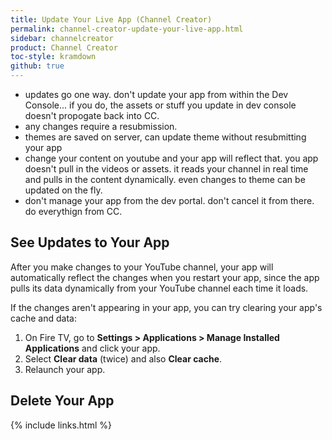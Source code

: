 ```yaml
---
title: Update Your Live App (Channel Creator)
permalink: channel-creator-update-your-live-app.html
sidebar: channelcreator
product: Channel Creator
toc-style: kramdown
github: true
---
```


- updates go one way. don't update your app from within the Dev Console... if you do, the assets or stuff you update in dev console doesn't propogate back into CC.
- any changes require a resubmission.
- themes are saved on server, can update theme without resubmitting your app
- change your content on youtube and your app will reflect that. you app doesn't pull in the videos or assets. it reads your channel in real time and pulls in the content dynamically. even changes to theme can be updated on the fly.
- don't manage your app from the dev portal. don't cancel it from there. do everythign from CC.


## See Updates to Your App

After you make changes to your YouTube channel, your app will automatically reflect the changes when you restart your app, since the app pulls its data dynamically from your YouTube channel each time it loads.

If the changes aren't appearing in your app, you can try clearing your app's cache and data:

1.  On Fire TV, go to **Settings > Applications > Manage Installed Applications** and click your app.
2.  Select **Clear data** (twice) and also **Clear cache**.
3.  Relaunch your app.


## Delete Your App

{% include links.html %}
